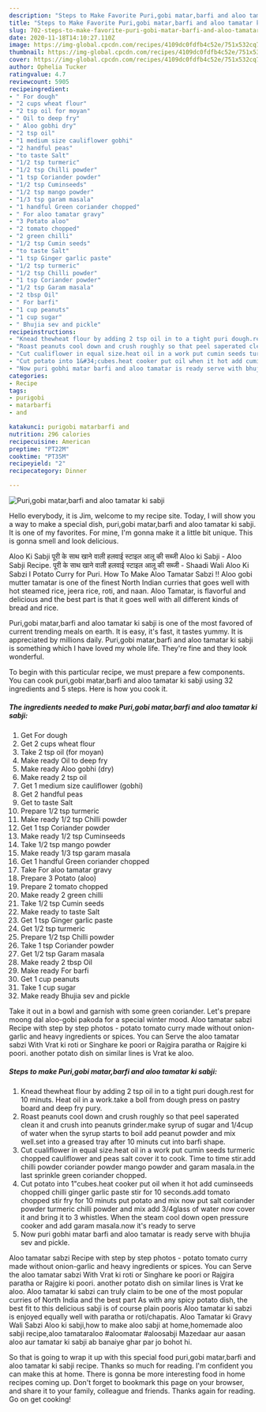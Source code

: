 ```yaml
---
description: "Steps to Make Favorite Puri,gobi matar,barfi and aloo tamatar ki sabji"
title: "Steps to Make Favorite Puri,gobi matar,barfi and aloo tamatar ki sabji"
slug: 702-steps-to-make-favorite-puri-gobi-matar-barfi-and-aloo-tamatar-ki-sabji
date: 2020-11-18T14:10:27.110Z
image: https://img-global.cpcdn.com/recipes/4109dc0fdfb4c52e/751x532cq70/purigobi-matarbarfi-and-aloo-tamatar-ki-sabji-recipe-main-photo.jpg
thumbnail: https://img-global.cpcdn.com/recipes/4109dc0fdfb4c52e/751x532cq70/purigobi-matarbarfi-and-aloo-tamatar-ki-sabji-recipe-main-photo.jpg
cover: https://img-global.cpcdn.com/recipes/4109dc0fdfb4c52e/751x532cq70/purigobi-matarbarfi-and-aloo-tamatar-ki-sabji-recipe-main-photo.jpg
author: Ophelia Tucker
ratingvalue: 4.7
reviewcount: 5905
recipeingredient:
- " For dough"
- "2 cups wheat flour"
- "2 tsp oil for moyan"
- " Oil to deep fry"
- " Aloo gobhi dry"
- "2 tsp oil"
- "1 medium size cauliflower gobhi"
- "2 handful peas"
- "to taste Salt"
- "1/2 tsp turmeric"
- "1/2 tsp Chilli powder"
- "1 tsp Coriander powder"
- "1/2 tsp Cuminseeds"
- "1/2 tsp mango powder"
- "1/3 tsp garam masala"
- "1 handful Green coriander chopped"
- " For aloo tamatar gravy"
- "3 Potato aloo"
- "2 tomato chopped"
- "2 green chilli"
- "1/2 tsp Cumin seeds"
- "to taste Salt"
- "1 tsp Ginger garlic paste"
- "1/2 tsp turmeric"
- "1/2 tsp Chilli powder"
- "1 tsp Coriander powder"
- "1/2 tsp Garam masala"
- "2 tbsp Oil"
- " For barfi"
- "1 cup peanuts"
- "1 cup sugar"
- " Bhujia sev and pickle"
recipeinstructions:
- "Knead thewheat flour by adding 2 tsp oil in to a tight puri dough.rest for 10 minuts. Heat oil in a work.take a boll from dough press on pastry board and deep fry pury."
- "Roast peanuts cool down and crush roughly so that peel saperated clean it and crush into peanuts grinder.make syrup of sugar and 1/4cup of water when the syrup starts to boil add peanut powder and mix well.set into a greased tray after 10 minuts cut into barfi shape."
- "Cut cualiflower in equal size.heat oil in a work put cumin seeds turmeric chopped cauliflower and peas salt cover it to cook. Time to time stir.add chilli powder coriander powder mango powder and garam masala.in the last sprinkle green coriander chopped."
- "Cut potato into 1&#34;cubes.heat cooker put oil when it hot add cuminseeds chopped chilli ginger garlic paste stir for 10 seconds.add tomato chopped stir fry for 10 minuts put potato and mix now put salt coriander powder turmeric chilli powder and mix add 3/4glass of water now cover it and bring it to 3 whistles. When the steam cool down open pressure cooker and add garam masala.now it&#39;s ready to serve"
- "Now puri gobhi matar barfi and aloo tamatar is ready serve with bhujia sev and pickle."
categories:
- Recipe
tags:
- purigobi
- matarbarfi
- and

katakunci: purigobi matarbarfi and 
nutrition: 296 calories
recipecuisine: American
preptime: "PT22M"
cooktime: "PT35M"
recipeyield: "2"
recipecategory: Dinner

---
```



![Puri,gobi matar,barfi and aloo tamatar ki sabji](https://img-global.cpcdn.com/recipes/4109dc0fdfb4c52e/751x532cq70/purigobi-matarbarfi-and-aloo-tamatar-ki-sabji-recipe-main-photo.jpg)

Hello everybody, it is Jim, welcome to my recipe site. Today, I will show you a way to make a special dish, puri,gobi matar,barfi and aloo tamatar ki sabji. It is one of my favorites. For mine, I'm gonna make it a little bit unique. This is gonna smell and look delicious.

Aloo Ki Sabji पूरी के साथ खाने वाली हलवाई स्टाइल आलू की सब्जी Aloo ki Sabji - Aloo Sabji Recipe. पूरी के साथ खाने वाली हलवाई स्टाइल आलू की सब्जी - Shaadi Wali Aloo Ki Sabzi I Potato Curry for Puri. How To Make Aloo Tamatar Sabzi !! Aloo gobi mutter tamatar is one of the finest North Indian curries that goes well with hot steamed rice, jeera rice, roti, and naan. Aloo Tamatar, is flavorful and delicious and the best part is that it goes well with all different kinds of bread and rice.

Puri,gobi matar,barfi and aloo tamatar ki sabji is one of the most favored of current trending meals on earth. It is easy, it's fast, it tastes yummy. It is appreciated by millions daily. Puri,gobi matar,barfi and aloo tamatar ki sabji is something which I have loved my whole life. They're fine and they look wonderful.


To begin with this particular recipe, we must prepare a few components. You can cook puri,gobi matar,barfi and aloo tamatar ki sabji using 32 ingredients and 5 steps. Here is how you cook it.

<!--inarticleads1-->

##### The ingredients needed to make Puri,gobi matar,barfi and aloo tamatar ki sabji:

1. Get  For dough
1. Get 2 cups wheat flour
1. Take 2 tsp oil (for moyan)
1. Make ready  Oil to deep fry
1. Make ready  Aloo gobhi (dry)
1. Make ready 2 tsp oil
1. Get 1 medium size cauliflower (gobhi)
1. Get 2 handful peas
1. Get to taste Salt
1. Prepare 1/2 tsp turmeric
1. Make ready 1/2 tsp Chilli powder
1. Get 1 tsp Coriander powder
1. Make ready 1/2 tsp Cuminseeds
1. Take 1/2 tsp mango powder
1. Make ready 1/3 tsp garam masala
1. Get 1 handful Green coriander chopped
1. Take  For aloo tamatar gravy
1. Prepare 3 Potato (aloo)
1. Prepare 2 tomato chopped
1. Make ready 2 green chilli
1. Take 1/2 tsp Cumin seeds
1. Make ready to taste Salt
1. Get 1 tsp Ginger garlic paste
1. Get 1/2 tsp turmeric
1. Prepare 1/2 tsp Chilli powder
1. Take 1 tsp Coriander powder
1. Get 1/2 tsp Garam masala
1. Make ready 2 tbsp Oil
1. Make ready  For barfi
1. Get 1 cup peanuts
1. Take 1 cup sugar
1. Make ready  Bhujia sev and pickle


Take it out in a bowl and garnish with some green coriander. Let&#39;s prepare moong dal aloo-gobi pakoda for a special winter mood. Aloo tamatar sabzi Recipe with step by step photos - potato tomato curry made without onion-garlic and heavy ingredients or spices. You can Serve the aloo tamatar sabzi With Vrat ki roti or Singhare ke poori or Rajgira paratha or Rajgire ki poori. another potato dish on similar lines is Vrat ke aloo. 

<!--inarticleads2-->

##### Steps to make Puri,gobi matar,barfi and aloo tamatar ki sabji:

1. Knead thewheat flour by adding 2 tsp oil in to a tight puri dough.rest for 10 minuts. Heat oil in a work.take a boll from dough press on pastry board and deep fry pury.
1. Roast peanuts cool down and crush roughly so that peel saperated clean it and crush into peanuts grinder.make syrup of sugar and 1/4cup of water when the syrup starts to boil add peanut powder and mix well.set into a greased tray after 10 minuts cut into barfi shape.
1. Cut cualiflower in equal size.heat oil in a work put cumin seeds turmeric chopped cauliflower and peas salt cover it to cook. Time to time stir.add chilli powder coriander powder mango powder and garam masala.in the last sprinkle green coriander chopped.
1. Cut potato into 1&#34;cubes.heat cooker put oil when it hot add cuminseeds chopped chilli ginger garlic paste stir for 10 seconds.add tomato chopped stir fry for 10 minuts put potato and mix now put salt coriander powder turmeric chilli powder and mix add 3/4glass of water now cover it and bring it to 3 whistles. When the steam cool down open pressure cooker and add garam masala.now it&#39;s ready to serve
1. Now puri gobhi matar barfi and aloo tamatar is ready serve with bhujia sev and pickle.


Aloo tamatar sabzi Recipe with step by step photos - potato tomato curry made without onion-garlic and heavy ingredients or spices. You can Serve the aloo tamatar sabzi With Vrat ki roti or Singhare ke poori or Rajgira paratha or Rajgire ki poori. another potato dish on similar lines is Vrat ke aloo. Aloo tamatar ki sabzi can truly claim to be one of the most popular curries of North India and the best part As with any spicy potato dish, the best fit to this delicious sabji is of course plain pooris Aloo tamatar ki sabzi is enjoyed equally well with paratha or roti/chapatis. Aloo Tamatar ki Gravy Wali Sabzi Aloo ki sabji,how to make aloo sabji at home,homemade aloo sabji recipe,aloo tamataraloo #aloomatar #aloosabji Mazedaar aur aasan aloo aur tamatar ki sabji ab banaiye ghar par jo bohot hi. 

So that is going to wrap it up with this special food puri,gobi matar,barfi and aloo tamatar ki sabji recipe. Thanks so much for reading. I'm confident you can make this at home. There is gonna be more interesting food in home recipes coming up. Don't forget to bookmark this page on your browser, and share it to your family, colleague and friends. Thanks again for reading. Go on get cooking!
